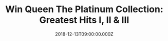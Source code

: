 ---
campaign-uuid: "c-a6c95beb-9bac-4724-b800-043217b416aa"
type: "Preview"
category: "Music"
date: "2018-12-13T09:00:00.000Z"
end-date: "2019-01-13T23:59:00.000Z"
disable-form: false
is_promoted: false
has_entry_page: true
title: "Win Queen The Platinum Collection: Greatest Hits I, II & III"
competition-description: "<p>We have in our hands the most comprehensive collection\
  \ of Queen hits ever: The Platinum Collection: Greatest Hits I, II & III. Includes\
  \ Bohemian Rhapsody; Killer Queen; We Are the Champions; We Will Rock You; Crazy\
  \ Little Thing Called Love; Another One Bites the Dust; Under Pressure (original\
  \ and Rah mix); You're My Best Friend; Fat Bottomed Girls , and more. 51 songs!</p>\r\
  \n<p>If you are a Queen fan, this collection is a MUST for you. Click below for\
  \ a chance to win.</p>"
hero-header: "Win Queen The Platinum Collection: Greatest Hits I, II & III"
terms-confirmation: "N/A"
banner-img: "https://assets.expresslyapp.com/asset-08e740c4-3089-44c7-bb7e-5e245641ead5.jpg"
logo-left-href: "http://club.expressly.io"
logo-left-image: "https://assets.expresslyapp.com/asset-b6112fb3-0814-4b97-af6e-708f535da3a2.jpg"
logo-left-title: "Expressly club"
bg-image-hero: "https://assets.expresslyapp.com/asset-dd406b93-546e-4a0a-b37f-d3c1286acbbe.jpg"
bg-image-first: "https://assets.expresslyapp.com/asset-1a4af0d3-c2f6-46b1-b5bc-82a8a44911ab.jpg"
section1-content: "<p>What once seemed Queen's greatest liabilities a preening flamboyance\
  \ and pompous, overwrought theatricality have ironically become their most enduring\
  \ charms in a gray, postmodern pop-music landscape.</p>\r\n<p>While it eschews the\
  \ glammy, pre-punk hard rock of live faves like \"Stone Cold Crazy\" and \"Tie Your\
  \ Mother Down\" for the band's more quirky club-beat string of latter-day hits,\
  \ this 51-track triple-CD anthology goes a long way toward documenting the true\
  \ dimensions of the band's music and fame. Some songs may not be instantly familiar\
  \ to American fans because of yet another irony: just as their U.S. fortunes waned\
  \ during the punk and new wave era, the band was exploding into true international\
  \ superstars.</p>\r\n<p>Thus, there may be a sense of discovery here, whether of\
  \ latter-day Queen material or solo work by Brian May and Freddie Mercury, whose\
  \ duet on \"Barcelona\" with diva Montserrat Caballé transcends boundaries of both\
  \ time and genre. Think no more and enter the form below to win this amazing collection\
  \ from the amazing band: QUEEN!</>"
entry-title: "Win Queen The Platinum Collection: Greatest Hits I, II & III"
entry-content: "Enter the draw to win Queen The Platinum Collection: Greatest Hits\
  \ I, II & III\r\n by completing the form below before 23:59 on 13th of January 2019."
has-winner: false
prize-description: "Queen The Platinum Collection: Greatest Hits I, II & III"
special-conditions: "This competition is also available on: https://aaa.nme.com/competitions/queen-the-platinum-collection\r\
  \n\r\nMultiple entries are allowed up to one every day."
country-restrictions:
- "US"
---